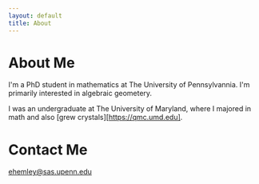 ```yaml
---
layout: default
title: About
---
```


# About Me

I'm a PhD student in mathematics at The University of Pennsylvannia. I'm primarily interested in algebraic geometery. 

I was an undergraduate at The University of Maryland, where I majored in math and also [grew crystals][https://qmc.umd.edu]. 

# Contact Me

ehemley@sas.upenn.edu
